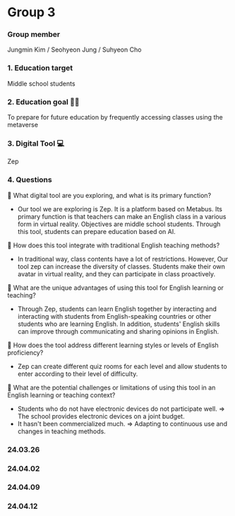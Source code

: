 #  Group 3 
### Group member 
Jungmin Kim / Seohyeon Jung / Suhyeon Cho
### 1. Education target 
Middle school students
### 2. Education goal 👩‍🏫
To prepare for future education by frequently accessing classes using the metaverse
### 3. Digital Tool 💻
Zep
### 4. Questions 
📍 What digital tool are you exploring, and what is its primary function?
 - Our tool we are exploring is Zep. It is a platform based on Metabus. Its primary function is that teachers can make an English class in a various form in virtual reality. Objectives are middle school students. Through this tool, students can prepare education based on AI.

📍 How does this tool integrate with traditional English teaching methods?
 - In traditional way, class contents have a lot of restrictions. However, Our tool zep can increase the diversity of classes. Students make their own avatar in virtual reality, and they can participate in class proactively. 

📍 What are the unique advantages of using this tool for English learning or teaching?
 - Through Zep, students can learn English together by interacting and interacting with students from English-speaking countries or other students who are learning English. In addition, students' English skills can improve through communicating and sharing opinions in English.

📍 How does the tool address different learning styles or levels of English proficiency?
 - Zep can create different quiz rooms for each level and allow students to enter according to their level of difficulty. 

📍 What are the potential challenges or limitations of using this tool in an English learning or teaching context?
 - Students who do not have electronic devices do not participate well. => The school provides electronic devices on a joint budget. 
 - It hasn't been commercialized much. => Adapting to continuous use and changes in teaching methods.

### 24.03.26
### 24.04.02
### 24.04.09
### 24.04.12
